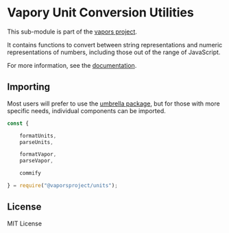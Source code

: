 Vapory Unit Conversion Utilities
==================================

This sub-module is part of the [vapors project](https://github.com/vaporsjs/vapors.js).

It contains functions to convert between string representations and numeric
representations of numbers, including those out of the range of JavaScript.

For more information, see the [documentation](https://docs.vapors.io/v5/api/utils/display-logic/).


Importing
---------

Most users will prefer to use the [umbrella package](https://www.npmjs.com/package/vapors),
but for those with more specific needs, individual components can be imported.

```javascript
const {

    formatUnits,
    parseUnits,

    formatVapor,
    parseVapor,

    commify

} = require("@vaporsproject/units");
```


License
-------

MIT License
